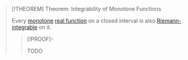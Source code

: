 >[!THEOREM] Theorem: Integrability of Monotone Functions
>
>Every [monotone](Monotony%20of%20Real-Valued%20Functions.md) [real function](../Real%20Function.md) on a closed interval is also [Riemann-integrable](../../Integration/Definite%20Integrals/(Riemann-)Integrability.md) on it.
>
>>[!PROOF]-
>>
>>TODO
>>
>